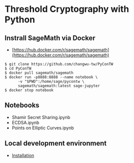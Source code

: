 # Threshold Cryptography with Python

## Instrall SageMath via Docker


- [https://hub.docker.com/r/sagemath/sagemath](https://hub.docker.com/r/sagemath/sagemath)

```
$ git clone https://github.com/changwu-tw/PyConTW
$ cd PyConTW
$ docker pull sagemath/sagemath
$ docker run -p8888:8888 --name notebook \
      -v "$PWD":/home/sage/pycontw \
      sagemath/sagemath:latest sage-jupyter
$ docker stop notebook
```

## Notebooks

- Shamir Secret Sharing.ipynb
- ECDSA.ipynb
- Points on Elliptic Curves.ipynb


## Local development environment

- [Installation](Install_zh-TW.md)
